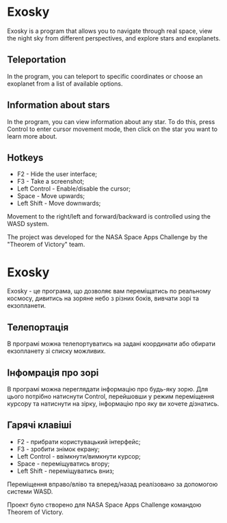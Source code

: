 # Exosky
Exosky is a program that allows you to navigate through real space, view the night sky from different perspectives, and explore stars and exoplanets.

## Teleportation

In the program, you can teleport to specific coordinates or choose an exoplanet from a list of available options.

## Information about stars

In the program, you can view information about any star. To do this, press Control to enter cursor movement mode, then click on the star you want to learn more about.

## Hotkeys
- F2 - Hide the user interface;
- F3 - Take a screenshot;
- Left Control - Enable/disable the cursor;
- Space - Move upwards;
- Left Shift - Move downwards;

Movement to the right/left and forward/backward is controlled using the WASD system.

The project was developed for the NASA Space Apps Challenge by the "Theorem of Victory" team.


# Exosky
Exosky - це програма, що дозволяє вам переміщатись по реальному космосу, дивитись на зоряне небо з різних боків, вивчати зорі та екзопланети.

## Телепортація

В програмі можна телепортуватись на задані координати або обирати екзопланету зі списку можливих.

## Інфомрація про зорі

В програмі можна переглядати інформацію про будь-яку зорю. Для цього потрібно натиснути Control, перейшовши у режим переміщення курсору та натиснути на зірку, інформацію про яку ви хочете дізнатись.

## Гарячі клавіші
- F2 - прибрати користувацький інтерфейс;
- F3 - зробити знімок екрану;
- Left Control - ввімкнути/вимкнути курсор;
- Space - переміщуватись вгору;
- Left Shift - переміщуватись вниз;

Переміщення вправо/вліво та вперед/назад реалізовано за допомогою системи WASD.

Проект було створено для NASA Space Apps Challenge командою Theorem of Victory.
